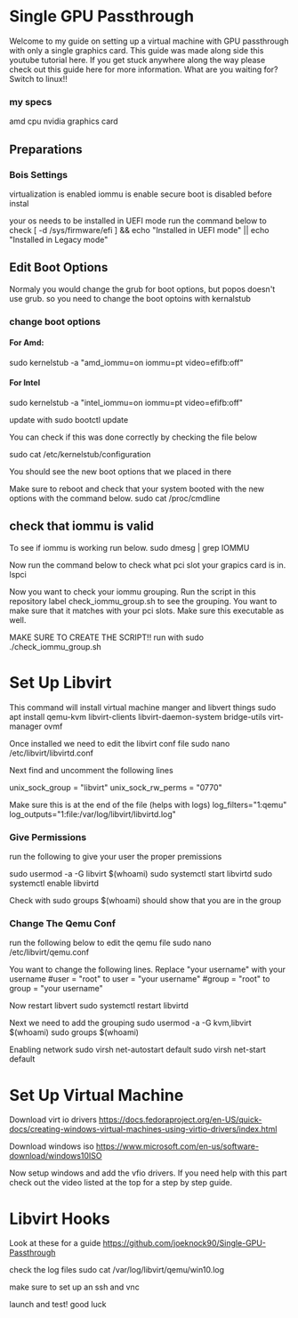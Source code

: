
# Single GPU Passthrough
Welcome to my guide on setting up a virtual machine with GPU passthrough with only a single graphics card. This guide was made along side this youtube tutorial here. If you get stuck anywhere along the way please check out this guide here for more information. What are you waiting for? Switch to linux!!
### my specs 
amd cpu
nvidia graphics card

## Preparations

### Bois Settings 
virtualization is enabled
iommu is enable
secure boot is disabled before instal


your os needs to be installed in UEFI mode run the command below to check
[ -d /sys/firmware/efi ] && echo "Installed in UEFI mode" || echo "Installed in Legacy mode"

## Edit Boot Options
Normaly you would change the grub for boot options, but popos doesn't use grub. so you need to change the boot optoins with kernalstub

### change boot options

#### For Amd:
sudo kernelstub -a "amd_iommu=on iommu=pt video=efifb:off"

#### For Intel
sudo kernelstub -a "intel_iommu=on iommu=pt video=efifb:off"

update with
sudo bootctl update

You can check if this was done correctly by checking the file below

sudo cat /etc/kernelstub/configuration

You should see the new boot options that we placed in there

Make sure to reboot and check that your system booted with the new options with the command below.
sudo cat /proc/cmdline

## check that iommu is valid

To see if iommu is working run below.
sudo dmesg | grep IOMMU

Now run the command below to check what pci slot your grapics card is in.
lspci

Now you want to check your iommu grouping. Run the script in this repository label check_iommu_group.sh to see the grouping. You want to make sure that it matches with your pci slots. Make sure this executable as well. 

MAKE SURE TO CREATE THE SCRIPT!!
run with
sudo ./check_iommu_group.sh

# Set Up Libvirt

This command will install virtual machine manger and libvert things
sudo apt install qemu-kvm libvirt-clients libvirt-daemon-system bridge-utils virt-manager ovmf

Once installed we need to edit the libvirt conf file
sudo nano /etc/libvirt/libvirtd.conf

Next find and uncomment the following lines 

unix_sock_group = "libvirt"
unix_sock_rw_perms = "0770"

Make sure this is at the end of the file (helps with logs)
log_filters="1:qemu"
log_outputs="1:file:/var/log/libvirt/libvirtd.log"

### Give Permissions
run the following to give your user the proper premissions

sudo usermod -a -G libvirt $(whoami)
sudo systemctl start libvirtd
sudo systemctl enable libvirtd

Check with 
sudo groups $(whoami)
should show that you are in the group


### Change The Qemu Conf

run the following below to edit the qemu file
sudo nano /etc/libvirt/qemu.conf

You want to change the following lines. Replace "your username" with your username
#user = "root" to user = "your username"
#group = "root" to group = "your username"

Now restart libvert
sudo systemctl restart libvirtd

Next we need to add the grouping
sudo usermod -a -G kvm,libvirt $(whoami)
sudo groups $(whoami)

Enabling network
sudo virsh net-autostart default
sudo virsh net-start default

# Set Up Virtual Machine

Download virt io drivers
https://docs.fedoraproject.org/en-US/quick-docs/creating-windows-virtual-machines-using-virtio-drivers/index.html

Download windows iso 
https://www.microsoft.com/en-us/software-download/windows10ISO

Now setup windows and add the vfio drivers. If you need help with this part check out the video listed at the top for a step by step guide.

# Libvirt Hooks

Look at these for a guide
https://github.com/joeknock90/Single-GPU-Passthrough

check the log files 
sudo cat /var/log/libvirt/qemu/win10.log 


make sure to set up an ssh and vnc 

launch and test!
good luck
